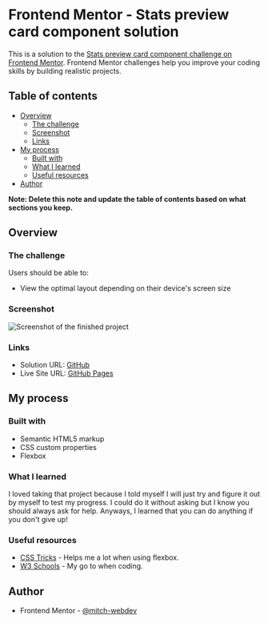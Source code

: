 # Frontend Mentor - Stats preview card component solution

This is a solution to the [Stats preview card component challenge on Frontend Mentor](https://www.frontendmentor.io/challenges/stats-preview-card-component-8JqbgoU62). Frontend Mentor challenges help you improve your coding skills by building realistic projects. 

## Table of contents

- [Overview](#overview)
  - [The challenge](#the-challenge)
  - [Screenshot](#screenshot)
  - [Links](#links)
- [My process](#my-process)
  - [Built with](#built-with)
  - [What I learned](#what-i-learned)
  - [Useful resources](#useful-resources)
- [Author](#author)

**Note: Delete this note and update the table of contents based on what sections you keep.**

## Overview

### The challenge

Users should be able to:

- View the optimal layout depending on their device's screen size

### Screenshot

![Screenshot of the finished project](./screenshot.jpg)

### Links

- Solution URL: [GitHub](https://github.com/mitch-webdev/stats-preview-card-component-main)
- Live Site URL: [GitHub Pages](https://your-live-site-url.com)

## My process

### Built with

- Semantic HTML5 markup
- CSS custom properties
- Flexbox

### What I learned

I loved taking that project because I told myself I will just try and figure it out by myself to test my progress. I could do it without asking but I know you should always ask for help. Anyways, I learned that you can do anything if you don't give up!

### Useful resources

- [CSS Tricks](https://css-tricks.com/) - Helps me a lot when using flexbox.
- [W3 Schools](https://www.w3schools.com/) - My go to when coding.

## Author

- Frontend Mentor - [@mitch-webdev](https://www.frontendmentor.io/profile/mitch-webdev)

